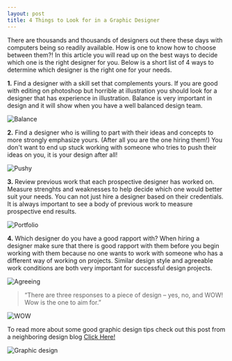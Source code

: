 ```yaml
---
layout: post
title: 4 Things to Look for in a Graphic Designer
---
```


There are thousands and thousands of designers out there these days with computers being so readily available. How is one to know how to choose between them?! In this article you will read up on the best ways to decide which one is the right designer for you. Below is a short list of 4 ways to determine which designer is the right one for your needs.

**1.** Find a designer with a skill set that complements yours. If you are good with editing on photoshop but horrible at illustration you should look for a designer that has experience in illustration. Balance is very important in design and it will show when you have a well balanced design team.

![Balance](https://s-media-cache-ak0.pinimg.com/originals/8b/72/c8/8b72c8634924cf6c0ec53749c73e5871.jpg "Balance")

**2.** Find a designer who is willing to part with their ideas and concepts to more strongly emphasize yours. (After all you are the one hiring them!) You don't want to end up stuck working with someone who tries to push their ideas on you, it is your design after all!

![Pushy](http://lyndacromar.com/wp-content/uploads/2012/07/url.jpg "Pushy")


**3.** Review previous work that each prospective designer has worked on. Measure strenghts and weaknesses to help decide which one would better suit your needs. You can not just hire a designer based on their credentials. It is always important to see a body of previous work to measure prospective end results.

![Portfolio](http://www.kropkapodi.pl/assets/PORTFOLIO_Kropka_Pod_i_wer_3.png "Portfolio")

**4.** Which designer do you have a good rapport with? When hiring a designer make sure that there is good rapport with them before you begin working with them because no one wants to work with someone who has a different way of working on projects. Similar design style and agreeable work conditions are both very important for successful design projects.

![Agreeing](http://www.careers.ox.ac.uk/wp-content/uploads/2012/06/web_shutterstock_85200565.jpg "Agreeing")

> “There are three responses to a piece of design – yes, no, and WOW! Wow is the one to aim for.”

![WOW](http://images.clipartpanda.com/woe-clipart-canstock7053476.jpg "WOW")

To read more about some good graphic design tips check out this post from a neighboring design blog
[Click Here!](http://graphicdesign.stackexchange.com/questions/30262/what-are-the-key-principles-that-effective-designs-share "Graphic Design")

![Graphic design](http://www.crownflyers.com/wp-content/uploads/2014/03/Graphic-Design-Is-Important-2.png "Graphic Design")
